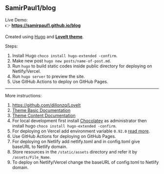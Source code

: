 ## SamirPaul1/blog

Live Demo: \
👉 **https://samirpaul1.github.io/blog** 


Created using [Hugo](https://gohugo.io/getting-started/installing/) and [**LoveIt theme**](https://github.com/dillonzq/LoveIt).

Steps:
1. Install Hugo ```choco install hugo-extended -confirm```.
2. Make new post ```hugo new posts/name-of-post.md```.
3. Run ```hugo``` to build static codes inside public directory for deploying on Netlify/Vercel.
4. Run ```hugo server``` to preview the site. 
5. Use GitHub Actions to deploy on GitHub Pages.

---

More instructions:
1. https://github.com/dillonzq/LoveIt
2. [Theme Basic Documentation](https://hugoloveit.com/theme-documentation-basics/)
3. [Theme Content Documentation](https://hugoloveit.com/theme-documentation-content/)
4. For local development first install [Chocolatey](https://docs.chocolatey.org/en-us/choco/setup#install-from-powershell-v3) as administrator then install hugo ```choco install hugo-extended -confirm```.
5. For deploying on Vercel add environment variable ```0.92.0``` [read more](https://github.com/vercel/vercel/discussions/5834#discussioncomment-2544322).
6. Use GitHub Actions for deploying on GitHub Pages.
7. For deploying on Netlify add netlify.toml and in config.toml give baseURL to Netlify domain.
8. Store resources in the ```/static/assets``` directory and refer it by ```/assets/File_Name```.
9. To deploy on Netlify/Vercel change the baseURL of config.toml to Netlify domain.
